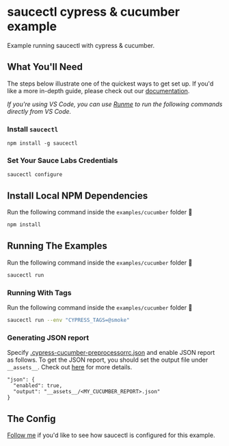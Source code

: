 # saucectl cypress & cucumber example

Example running saucectl with cypress & cucumber.

## What You'll Need

The steps below illustrate one of the quickest ways to get set up. If you'd like a more in-depth guide, please check out
our [documentation](https://docs.saucelabs.com/dev/cli/saucectl/#installing-saucectl).

_If you're using VS Code, you can use [Runme](https://marketplace.visualstudio.com/items?itemName=stateful.runme) to run the following commands directly from VS Code._

### Install `saucectl`

```shell
npm install -g saucectl
```

### Set Your Sauce Labs Credentials

```shell
saucectl configure
```

## Install Local NPM Dependencies

Run the following command inside the `examples/cucumber` folder :rocket:

```bash
npm install
```

## Running The Examples

Run the following command inside the `examples/cucumber` folder :rocket:

```bash
saucectl run
```

### Running With Tags

Run the following command inside the `examples/cucumber` folder :rocket:

```bash
saucectl run --env "CYPRESS_TAGS=@smoke"
```

### Generating JSON report

Specify [.cypress-cucumber-preprocessorrc.json](./.cypress-cucumber-preprocessorrc.json) and enable JSON report as follows. To get the JSON report, you should set the output file under `__assets__`.
Check out [here](https://github.com/badeball/cypress-cucumber-preprocessor/blob/master/docs/json-report.md) for more details.

```
"json": {
  "enabled": true,
  "output": "__assets__/<MY_CUCUMBER_REPORT>.json"
}
```

## The Config

[Follow me](.sauce/config.yml) if you'd like to see how saucectl is configured for this example.


